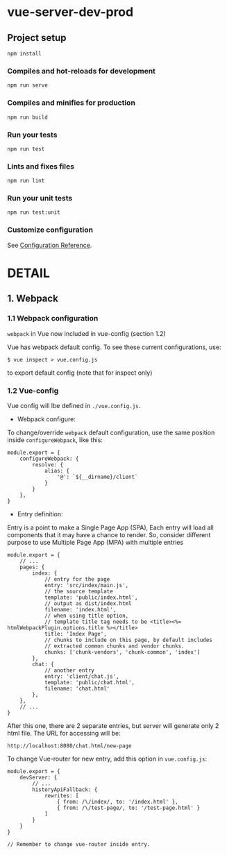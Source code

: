 # vue-server-dev-prod

## Project setup

```
npm install
```

### Compiles and hot-reloads for development

```
npm run serve
```

### Compiles and minifies for production

```
npm run build
```

### Run your tests

```
npm run test
```

### Lints and fixes files

```
npm run lint
```

### Run your unit tests

```
npm run test:unit
```

### Customize configuration

See [Configuration Reference](https://cli.vuejs.org/config/).

# DETAIL

## 1. Webpack

### 1.1 Webpack configuration

`webpack` in Vue now included in vue-config (section 1.2)

Vue has webpack default config. To see these current configurations, use:

```
$ vue inspect > vue.config.js
```

to export default config (note that for inspect only)

### 1.2 Vue-config

Vue config will lbe defined in `./vue.config.js`.

-   Webpack configure:

To change/override `webpack` default configuration, use the same position inside `configureWebpack`, like this:

```
module.export = {
    configureWebpack: {
        resolve: {
            alias: {
                '@': `${__dirname}/client`
            }
        }
    },
}
```

-   Entry definition:

Entry is a point to make a Single Page App (SPA), Each entry will load all components that it may have a chance to render. So, consider different purpose to use Multiple Page App (MPA) with multiple entries

```
module.export = {
    // ...
    pages: {
        index: {
            // entry for the page
            entry: 'src/index/main.js',
            // the source template
            template: 'public/index.html',
            // output as dist/index.html
            filename: 'index.html',
            // when using title option,
            // template title tag needs to be <title><%= htmlWebpackPlugin.options.title %></title>
            title: 'Index Page',
            // chunks to include on this page, by default includes
            // extracted common chunks and vendor chunks.
            chunks: ['chunk-vendors', 'chunk-common', 'index']
        },
        chat: {
            // another entry
            entry: 'client/chat.js',
            template: 'public/chat.html',
            filename: 'chat.html'
        },
    },
    // ...
}

```

After this one, there are 2 separate entries, but server will generate only 2 html file. The URL for accessing will be:

`http://localhost:8080/chat.html/new-page`

To change Vue-router for new entry, add this option in `vue.config.js`:

```
module.export = {
    devServer: {
        // ...
        historyApiFallback: {
            rewrites: [
                { from: /\/index/, to: '/index.html' },
                { from: /\/test-page/, to: '/test-page.html' }
            ]
        }
    }
}

// Remember to change vue-router inside entry.
```
